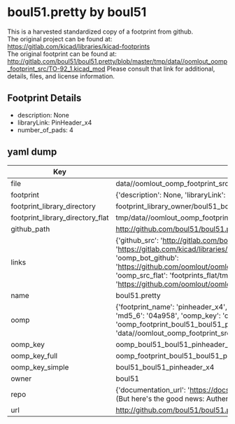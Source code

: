 # boul51.pretty by boul51  
This is a harvested standardized copy of a footprint from github.  
The original project can be found at:  
https://gitlab.com/kicad/libraries/kicad-footprints  
The original footprint can be found at:
http://gitlab.com/boul51/boul51.pretty/blob/master/tmp/data//oomlout_oomp_footprint_src/TO-92_1.kicad_mod
Please consult that link for additional, details, files, and license information.  
## Footprint Details
* description: None  
* libraryLink: PinHeader_x4  
* number_of_pads: 4  
## yaml dump  
| Key | Value |  
| --- | --- |  
| file | data//oomlout_oomp_footprint_src/boul51.pretty/PinHeader_x4.kicad_mod |  
| footprint | {'description': None, 'libraryLink': 'PinHeader_x4', 'number_of_pads': 4} |  
| footprint_library_directory | footprint_library_owner/boul51_boul51.pretty |  
| footprint_library_directory_flat | tmp/data//oomlout_oomp_footprint_src/footprints_flat/boul51_boul51_pinheader_x4/working |  
| github_path | http://github.com/boul51/boul51.pretty/blob/master/tmp/data//oomlout_oomp_footprint_src/PinHeader_x4.kicad_mod |  
| links | {'github_src': 'http://gitlab.com/boul51/boul51.pretty/blob/master/tmp/data//oomlout_oomp_footprint_src/TO-92_1.kicad_mod', 'github_src_repo': 'https://gitlab.com/kicad/libraries/kicad-footprints', 'oomp_bot': 'tmp/data//oomlout_oomp_footprint_src/footprints/boul51_boul51_pinheader_x4/working', 'oomp_bot_github': 'https://github.com/oomlout/oomlout_oomp_footprint_bot/tree/main/tmp/data//oomlout_oomp_footprint_src/footprints/boul51_boul51_pinheader_x4/working', 'oomp_src_flat': 'footprints_flat/tmp/data//oomlout_oomp_footprint_src/footprints_flat/boul51_boul51_pinheader_x4/working', 'oomp_src_flat_github': 'https://github.com/oomlout/oomlout_oomp_footprint_src/tree/main/tmp/data//oomlout_oomp_footprint_src/footprints_flat/boul51_boul51_pinheader_x4/working'} |  
| name | boul51.pretty |  
| oomp | {'footprint_name': 'pinheader_x4', 'library_name': 'boul51', 'md5': '04a958557b94cee8a9336b96d42b6317', 'md5_10': '04a958557b', 'md5_5': '04a95', 'md5_6': '04a958', 'oomp_key': 'oomp_boul51_boul51_pinheader_x4', 'oomp_key_extra': 'oomp_footprint_boul51_boul51_pinheader_x4', 'oomp_key_full': 'oomp_footprint_boul51_boul51_pinheader_x4_04a958', 'oomp_key_simple': 'boul51_boul51_pinheader_x4', 'original_filename': 'data//oomlout_oomp_footprint_src/boul51.pretty/PinHeader_x4.kicad_mod', 'owner_name': 'boul51'} |  
| oomp_key | oomp_boul51_boul51_pinheader_x4 |  
| oomp_key_full | oomp_footprint_boul51_boul51_pinheader_x4 |  
| oomp_key_simple | boul51_boul51_pinheader_x4 |  
| owner | boul51 |  
| repo | {'documentation_url': 'https://docs.github.com/rest/overview/resources-in-the-rest-api#rate-limiting', 'message': "API rate limit exceeded for 84.66.142.224. (But here's the good news: Authenticated requests get a higher rate limit. Check out the documentation for more details.)"} |  
| url | http://github.com/boul51/boul51.pretty |  

